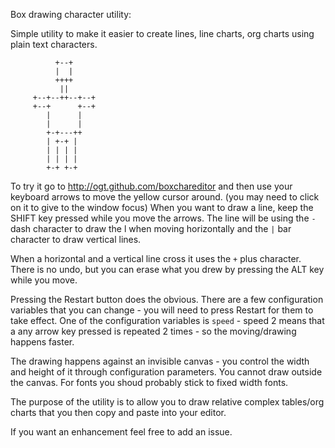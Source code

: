 Box drawing character utility:

Simple utility to make it easier to create lines, line charts, org charts using plain text characters.

                                                                        
              +--+                                                              
              |  |                                                              
              ++++                                                              
               ||                                                               
         +--+--++--+--+                                                         
         +--+      +--+                                                         
            |      |                                                            
            |      |                                                            
            +-+---++                                                            
            | +-+ |                                                             
            | | | |                                                             
            | | | |                                                             
            +-+ +-+                                                             
                      
To try it go to http://ogt.github.com/boxchareditor
and then use your keyboard arrows to move the yellow cursor around. (you may need to click on it to give to the window focus)
When you want to draw a line, keep the SHIFT key pressed while you move the arrows.
The line will be using the `-` dash character to draw the l when moving horizontally and the  `|` bar character 
to draw vertical lines. 

When a horizontal and a vertical line cross it uses the `+` plus character. 
There is no undo, but you can erase what you drew by pressing the ALT key while you move.

Pressing the Restart button does the obvious. 
There are a few configuration variables that you can change - you will need to press Restart for them to take effect.
One of the configuration variables is `speed` - speed 2 means that a any arrow key pressed is repeated 2 times - so the 
moving/drawing happens faster.

The drawing happens against an invisible canvas - you control the width and height of it through configuration parameters.
You cannot draw outside the canvas. 
For fonts you shoud probably stick to fixed width fonts.

The purpose of the utility is to allow you to draw relative complex tables/org charts 
that you then copy and paste into your editor.

If you want an enhancement feel free to add an issue.
